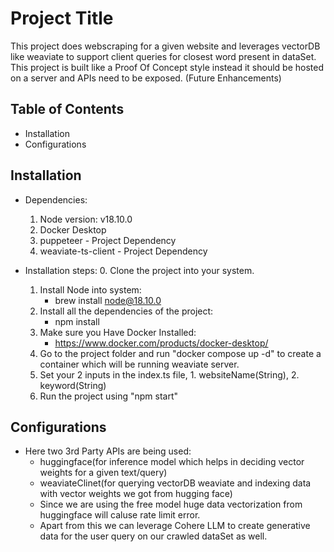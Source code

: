 # Project Title

This project does webscraping for a given website and leverages vectorDB like weaviate to support client queries for closest word present in dataSet. This project is built like a Proof Of Concept style instead it should be hosted on a server and APIs need to be exposed. (Future Enhancements)

## Table of Contents

- Installation
- Configurations

## Installation

 
- Dependencies:
    1. Node version: v18.10.0
    2. Docker Desktop
    3. puppeteer - Project Dependency
    4. weaviate-ts-client - Project Dependency
    
- Installation steps:
    0. Clone the project into your system. 
    1. Install Node into system: 
        - brew install node@18.10.0
    2. Install all the dependencies of the project:
        - npm install   
    3. Make sure you Have Docker Installed:
        - https://www.docker.com/products/docker-desktop/ 
    4. Go to the project folder and run "docker compose up -d" to create a container which will be running weaviate server.
    5. Set your 2 inputs in the index.ts file, 1. websiteName(String), 2. keyword(String)
    6. Run the project using "npm start"

## Configurations
- Here two 3rd Party APIs are being used:
    - huggingface(for inference model which helps in deciding vector weights for a given text/query)
    - weaviateClinet(for querying vectorDB weaviate and indexing data with vector weights we got from hugging face)
    - Since we are using the free model huge data vectorization from huggingface will caluse rate limit error.
    - Apart from this we can leverage Cohere LLM to create generative data for the user query on our crawled dataSet as well.